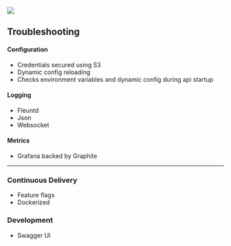 <img src="https://github.com/scott-seo/api/blob/master/images/api-spec.png">

## Troubleshooting

#### Configuration
  * Credentials secured using S3
  * Dynamic config reloading
  * Checks environment variables and dynamic config during api startup

#### Logging
  * Fleuntd
  * Json
  * Websocket

#### Metrics
  * Grafana backed by Graphite

---

### Continuous Delivery
  * Feature flags
  * Dockerized

### Development
- Swagger UI





